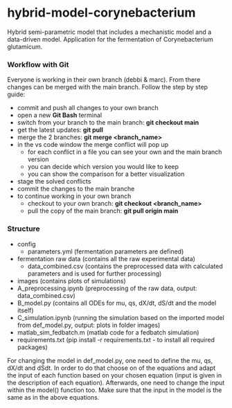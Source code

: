 # hybrid-model-corynebacterium
Hybrid semi-parametric model that includes a mechanistic model and a data-driven model. Application for the fermentation of Corynebacterium glutamicum.

### Workflow with Git
Everyone is working in their own branch (debbi & marc). From there changes can be merged with the main branch. Follow the step by step guide:
- commit and push all changes to your own branch
- open a new **Git Bash** terminal
- switch from your branch to the main branch: **git checkout main** 
- get the latest updates: **git pull**
- merge the 2 branches: **git merge <branch_name>**
- in the vs code window the merge conflict will pop up
    - for each conflict in a file you can see your own and the main branch version
    - you can decide which version you would like to keep
    - you can show the comparison for a better visualization
- stage the solved conflicts
- commit the changes to the main branche
- to continue working in your own branch
    - checkout to your own branch: **git checkout <branch_name>**
    - pull the copy of the main branch: **git pull origin main**
    

### Structure
- config
    - parameters.yml (fermentation parameters are defined)
- fermentation raw data (contains all the raw experimental data)
    - data_combined.csv (contains the preprocessed data with calculated parameters and is used for further processing)
- images (contains plots of simulations)
- A_preprocessing.ipynb (preprocessing of the raw data, output: data_combined.csv)
- B_model.py (contains all ODEs for mu, qs, dX/dt, dS/dt and the model itself)
- C_simulation.ipynb (running the simulation based on the imported model from def_model.py, output: plots in folder images)
- matlab_sim_fedbatch.m (matlab code for a fedbatch simulation)
- requirements.txt (pip install -r requirements.txt - to install all required packages)

For changing the model in def_model.py, one need to define the mu, qs, dX/dt and dSdt. In order to do that choose on of the equations and adapt the input of each function based on your chosen equation (input is given in the description of each equation). Afterwards, one need to change the input within the model() function too. Make sure that the input in the model is the same as in the above equations.
